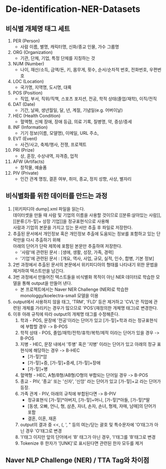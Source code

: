 # De-identification-NER-Datasets

## 비식별 개체명 태그 세트
1) PER (Person)
   - 사람 이름, 별명, 캐릭터명, 신화/종교 인물, 가수 그룹명
2) ORG (Organization)
   - 기관, 단체, 기업, 특정 단체를 지칭하는 것
3) NUM (Number)
   - 나이, 재산/소득, 금액/돈, 키, 몸무게, 횟수, 순서/순차적 번호, 전화번호, 우편번호
4) LOC (Location)
   - 국가명, 지역명, 도시명, 대륙
5) POS (Position)
   - 직업, 부서, 직위/직책, 스포츠 포지션, 전공, 학적 상태(졸업/재학), 이직/전직
6) DAT (Date)
   - 기간, 날짜, 생년월일, 달, 년, 계절, 기념일(e.g. 어버이날)
7) HEC (Health Condition)
   - 혈액형, 신체 장애, 장애 등급, 의료 기록, 질병명, 약, 증상/증세
8) INF (Information)
   - 기기 정보(이름, 모델명), 이메일, URL 주소, 
9) EVT (Event)
   - 사건/사고, 축제/행사, 전쟁, 프로젝트 
10) PRI (Prize)
    - 상, 훈장, 수상내역, 자격증, 업적
11) AFW (Artifacts)
    - 창작물, 예술품
12) PIV (Private)
    - 인간 관계 명칭, 결혼 여부, 취미, 종교, 정치 성향, 사상, 별자리

## 비식별화를 위한 데이터를 만드는 과정
   1) \[위키피디아 dump\].xml 파일을 읽는다.  
   데이터셋을 만들 때 사람 및 기업의 이름을 사용할 것이므로 \[\[분류:살아있는 사람\]\], \[\[분류:[가-힣]+ 상장 기업\]\]을 정규표현식으로 사용해  
   사람과 기업의 본문을 가지고 있는 문서만 추출 후 파일로 저장한다.
   2) 추출된 문서에서 개인정보 혹은 개인정보 추출에 도움되는 정보를 포함하고 있는 단락만을 다시 추출하기 위해 <br> 아래의 단어가 단락 제목에 포함된 본문만 추출하여 저장한다.  
      - '사람'에 관련된 문서 : \[생애, 생활, 성장, 가족, 경력\]  
      - '기업'에 관련된 문서 : \[개요, 역사, 사업, 규모, 실적, 인수, 합병, 기본 정보\]
   3) 2번 과정에서 추출된 문서의 본문에서 위키피디아의 형태를 나타내기 위한 문법을 제거하여 텍스트만을 남긴다.
   4) 3번 과정에서 만들어진 텍스트들을 비식별화 목적이 아닌 NER 데이터로 학습한 모델을 통해 output을 만들어 낸다.  
      - 본 프로젝트에서는 Naver NER Challenge (NER)로 학습한 monologgy/koelectra-small 모델을 이용
   5) output에서 사용하지 않을 태그, 'TRM', 'FLD' 등은 제거하고 'CVL'은 직업에 관련된 개체를 가리키는 경우가 많으므로 'POS'(재정의한 개체명 태그)로 변경한다.
   6) 이후 아래 규칙에 따라 output의 개체명 태그를 수정해준다.  
      1) 학과 - POS, 문장에 '전공'이라는 단어가 있고 \[가-힣\]+학과 라는 정규표현식에 부합할 경우 -> B-POS
      2) 학적 상태 - POS, 졸업/재학/전학/휴학/복학/제적 이라는 단어가 있을 경우 -> B-POS
      3) 지병 - HEC, 문장 내에서 '투병' 혹은 '지병' 이라는 단어가 있고 아래의 정규 표현식에 해당하는 경우 -> B-HEC  
         - \[가-힣\]*암
         - \[가-힣\]+증, \[가-힣\]+증세, \[가-힣\]+장애
         - \[가-힣\]+병
      4) 혈액형 - HEC, A형/B형/AB형/O형의 부합되는 단어일 경우 -> B-POS
      5) 종교 - PIV, '종교' 또는 '신자', '신앙' 라는 단어가 있고 \[가-힣\]+교 라는 단어가 등장.
      6) 가족 관계 - PIV, 아래의 규칙에 부합된다면 -> B-PIV  
         - 정규표현식 \[가-힣\]*아버지, \[가-힣\]+머니, \[가-힣\]*아들, \[가-힣\]*딸
         - \[동생, 오빠, 언니, 형, 삼촌, 자녀, 손자, 손녀, 형제, 자매, 남매\]의 단어가 포함
         - 결혼, 이혼, 재혼
      7) output의 결과 중 <<, (, ', " 등의 여는/닫는 괄호 및 특수문자에 'O'태그가 아닌 경우 'O'태그로 변경
      8) 'I'태그 이지만 앞의 단어에서 'B' 태그가 아닌 경우, 'I'태그를 'B'태그로 변경
      9) Tokenize 후 한자가 '\[UNK\]'로 표시된다면 관련된 한자 모두를 제거

## Naver NLP Challenge (NER) / TTA Tag와 차이점

   
